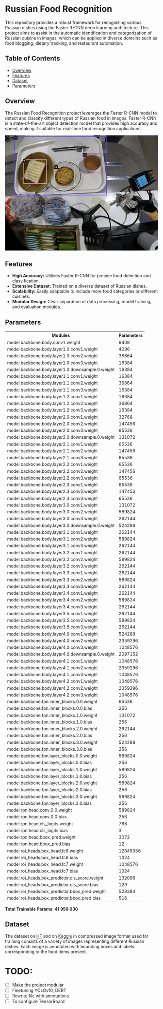 <!-- <div align="center">
  !NB This project is in development
</div>

*** -->

# Russian Food Recognition

This repository provides a robust framework for recognizing various Russian dishes using the Faster R-CNN deep learning architecture. This project aims to assist in the automatic identification and categorization of Russian cuisine in images, which can be applied in diverse domains such as food blogging, dietary tracking, and restaurant automation.

## Table of Contents

- [Overview](#overview)
- [Features](#features)
- [Dataset](#dataset)
- [Parameters](#parameters)

## Overview

The Russian Food Recognition project leverages the Faster R-CNN model to detect and classify different types of Russian food in images. Faster R-CNN is a state-of-the-art object detection model that provides high accuracy and speed, making it suitable for real-time food recognition applications.

<p align="center">
  <img src=./assets/sample_1.png/>
</p>

## Features

- **High Accuracy:** Utilizes Faster R-CNN for precise food detection and classification.
- **Extensive Dataset:** Trained on a diverse dataset of Russian dishes.
- **Scalability:** Easily adaptable to include more food categories or different cuisines.
- **Modular Design:** Clear separation of data processing, model training, and evaluation modules.

## Parameters

|                     Modules                      | Parameters |
|--------------------------------------------------|------------|
|         model.backbone.body.conv1.weight         |    9408    |
|    model.backbone.body.layer1.0.conv1.weight     |    4096    |
|    model.backbone.body.layer1.0.conv2.weight     |   36864    |
|    model.backbone.body.layer1.0.conv3.weight     |   16384    |
| model.backbone.body.layer1.0.downsample.0.weight |   16384    |
|    model.backbone.body.layer1.1.conv1.weight     |   16384    |
|    model.backbone.body.layer1.1.conv2.weight     |   36864    |
|    model.backbone.body.layer1.1.conv3.weight     |   16384    |
|    model.backbone.body.layer1.2.conv1.weight     |   16384    |
|    model.backbone.body.layer1.2.conv2.weight     |   36864    |
|    model.backbone.body.layer1.2.conv3.weight     |   16384    |
|    model.backbone.body.layer2.0.conv1.weight     |   32768    |
|    model.backbone.body.layer2.0.conv2.weight     |   147456   |
|    model.backbone.body.layer2.0.conv3.weight     |   65536    |
| model.backbone.body.layer2.0.downsample.0.weight |   131072   |
|    model.backbone.body.layer2.1.conv1.weight     |   65536    |
|    model.backbone.body.layer2.1.conv2.weight     |   147456   |
|    model.backbone.body.layer2.1.conv3.weight     |   65536    |
|    model.backbone.body.layer2.2.conv1.weight     |   65536    |
|    model.backbone.body.layer2.2.conv2.weight     |   147456   |
|    model.backbone.body.layer2.2.conv3.weight     |   65536    |
|    model.backbone.body.layer2.3.conv1.weight     |   65536    |
|    model.backbone.body.layer2.3.conv2.weight     |   147456   |
|    model.backbone.body.layer2.3.conv3.weight     |   65536    |
|    model.backbone.body.layer3.0.conv1.weight     |   131072   |
|    model.backbone.body.layer3.0.conv2.weight     |   589824   |
|    model.backbone.body.layer3.0.conv3.weight     |   262144   |
| model.backbone.body.layer3.0.downsample.0.weight |   524288   |
|    model.backbone.body.layer3.1.conv1.weight     |   262144   |
|    model.backbone.body.layer3.1.conv2.weight     |   589824   |
|    model.backbone.body.layer3.1.conv3.weight     |   262144   |
|    model.backbone.body.layer3.2.conv1.weight     |   262144   |
|    model.backbone.body.layer3.2.conv2.weight     |   589824   |
|    model.backbone.body.layer3.2.conv3.weight     |   262144   |
|    model.backbone.body.layer3.3.conv1.weight     |   262144   |
|    model.backbone.body.layer3.3.conv2.weight     |   589824   |
|    model.backbone.body.layer3.3.conv3.weight     |   262144   |
|    model.backbone.body.layer3.4.conv1.weight     |   262144   |
|    model.backbone.body.layer3.4.conv2.weight     |   589824   |
|    model.backbone.body.layer3.4.conv3.weight     |   262144   |
|    model.backbone.body.layer3.5.conv1.weight     |   262144   |
|    model.backbone.body.layer3.5.conv2.weight     |   589824   |
|    model.backbone.body.layer3.5.conv3.weight     |   262144   |
|    model.backbone.body.layer4.0.conv1.weight     |   524288   |
|    model.backbone.body.layer4.0.conv2.weight     |  2359296   |
|    model.backbone.body.layer4.0.conv3.weight     |  1048576   |
| model.backbone.body.layer4.0.downsample.0.weight |  2097152   |
|    model.backbone.body.layer4.1.conv1.weight     |  1048576   |
|    model.backbone.body.layer4.1.conv2.weight     |  2359296   |
|    model.backbone.body.layer4.1.conv3.weight     |  1048576   |
|    model.backbone.body.layer4.2.conv1.weight     |  1048576   |
|    model.backbone.body.layer4.2.conv2.weight     |  2359296   |
|    model.backbone.body.layer4.2.conv3.weight     |  1048576   |
|    model.backbone.fpn.inner_blocks.0.0.weight    |   65536    |
|     model.backbone.fpn.inner_blocks.0.0.bias     |    256     |
|    model.backbone.fpn.inner_blocks.1.0.weight    |   131072   |
|     model.backbone.fpn.inner_blocks.1.0.bias     |    256     |
|    model.backbone.fpn.inner_blocks.2.0.weight    |   262144   |
|     model.backbone.fpn.inner_blocks.2.0.bias     |    256     |
|    model.backbone.fpn.inner_blocks.3.0.weight    |   524288   |
|     model.backbone.fpn.inner_blocks.3.0.bias     |    256     |
|    model.backbone.fpn.layer_blocks.0.0.weight    |   589824   |
|     model.backbone.fpn.layer_blocks.0.0.bias     |    256     |
|    model.backbone.fpn.layer_blocks.1.0.weight    |   589824   |
|     model.backbone.fpn.layer_blocks.1.0.bias     |    256     |
|    model.backbone.fpn.layer_blocks.2.0.weight    |   589824   |
|     model.backbone.fpn.layer_blocks.2.0.bias     |    256     |
|    model.backbone.fpn.layer_blocks.3.0.weight    |   589824   |
|     model.backbone.fpn.layer_blocks.3.0.bias     |    256     |
|          model.rpn.head.conv.0.0.weight          |   589824   |
|           model.rpn.head.conv.0.0.bias           |    256     |
|         model.rpn.head.cls_logits.weight         |    768     |
|          model.rpn.head.cls_logits.bias          |     3      |
|         model.rpn.head.bbox_pred.weight          |    3072    |
|          model.rpn.head.bbox_pred.bias           |     12     |
|       model.roi_heads.box_head.fc6.weight        |  12845056  |
|        model.roi_heads.box_head.fc6.bias         |    1024    |
|       model.roi_heads.box_head.fc7.weight        |  1048576   |
|        model.roi_heads.box_head.fc7.bias         |    1024    |
|  model.roi_heads.box_predictor.cls_score.weight  |   132096   |
|   model.roi_heads.box_predictor.cls_score.bias   |    129     |
|  model.roi_heads.box_predictor.bbox_pred.weight  |   528384   |
|   model.roi_heads.box_predictor.bbox_pred.bias   |    516     |

**Total Trainable Params: 41 950 036**


<!-- ## Installation

To set up the project locally, follow these steps:

1. Clone the repository:
    ```sh
    git clone https://github.com/mfclabber/russian-food-recognition.git
    cd russian-food-recognition
    ```

2. Install the required dependencies:
    ```sh
    pip install -r requirements.txt
    ```

3. Download the pretrained weights (if available) and place them in the `weights` directory. -->

<!-- ## Usage

To recognize Russian food in an image, use the provided script:

```sh
python recognize_food.py --image path_to_image.jpg
```

This will output the image with detected food items highlighted and classified. -->

## Dataset

The dataset on [HF](https://huggingface.co/datasets/mllab/alfafood) and on [Kaggle](https://www.kaggle.com/datasets/mfclabber/alfafood) in compressed image format used for training consists of a variety of images representing different Russian dishes. Each image is annotated with bounding boxes and labels corresponding to the food items present.

<!-- ## Training

To train the Faster R-CNN model on your dataset:

1. Prepare your dataset following the structure required by Faster R-CNN.
2. Configure the training parameters in `config.py`.
3. Run the training script:
    ```sh
    python train.py
    ```

## Evaluation

To evaluate the performance of the model on a test dataset, use the evaluation script:

```sh
python evaluate.py --test-data path_to_test_data
```

This will provide metrics such as precision, recall, and mean Average Precision (mAP). -->

# TODO:
- [ ] Make the project modular
- [ ] Finetuning YOLOv10, DERT
- [ ] Rewrite file with annotations
- [ ] To configure TensorBoard
